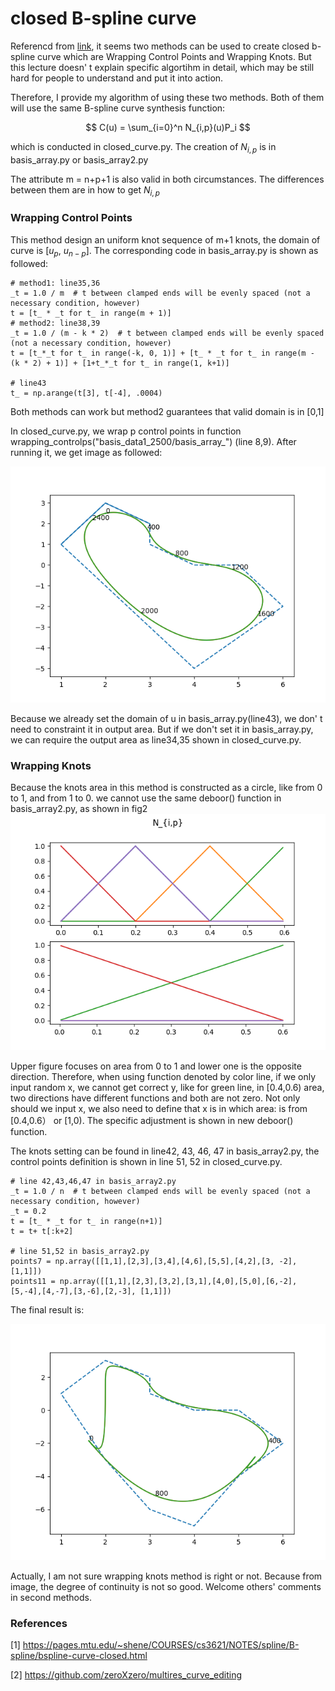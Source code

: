 # closed B-spline curve


Referencd from [link](https://pages.mtu.edu/~shene/COURSES/cs3621/NOTES/spline/B-spline/bspline-curve-closed.html), it seems
two methods can be used to create closed b-spline curve which are Wrapping Control Points and Wrapping Knots. But this lecture doesn' t 
explain specific algortihm in detail, which may be still hard for people to understand and put it into action.

Therefore, I provide my algorithm of using these two methods. Both of them will use the same B-spline curve synthesis function:


$$ C(u) = \sum_{i=0}^n N_{i,p}(u)P_i $$

which is conducted in closed_curve.py. The creation of $N_{i,p}$ is in basis_array.py or basis_array2.py

The attribute m = n+p+1 is also valid in both circumstances. The differences between them are in how to get $N_{i,p}$
###  Wrapping Control Points
    
This method design an uniform knot sequence of m+1 knots, the domain of curve is [$u_p$, $u_{n-p}$]. The corresponding
code in basis_array.py is shown as followed:

```buildoutcfg
# method1: line35,36
_t = 1.0 / m  # t between clamped ends will be evenly spaced (not a necessary condition, however)
t = [t_ * _t for t_ in range(m + 1)]
# method2: line38,39
_t = 1.0 / (m - k * 2)  # t between clamped ends will be evenly spaced (not a necessary condition, however)
t = [t_*_t for t_ in range(-k, 0, 1)] + [t_ * _t for t_ in range(m - (k * 2) + 1)] + [1+t_*_t for t_ in range(1, k+1)]

# line43
t_ = np.arange(t[3], t[-4], .0004)

```

Both methods can work but method2 guarantees that valid domain is in [0,1]

In closed_curve.py, we wrap p control points in function wrapping_controlps("basis_data1_2500/basis_array_") (line 8,9). After
running it, we get image as followed:

![AnVIL Image](./output/wrapping_controlps.png)


Because we already set the domain of u in basis_array.py(line43), we don' t need to constraint it in output area. But if we 
don't set it in basis_array.py, we can require the output area as line34,35 shown in closed_curve.py.


### Wrapping Knots

Because the knots area in this method is constructed as a circle, like from 0 to 1, and from 1 to 0.
we cannot use the same deboor() function in basis_array2.py, as shown in fig2 ![AnVIL Image](./output/basis_fig_4.png)

Upper figure focuses on area from 0 to 1 and lower one is the opposite direction. Therefore, when using function denoted by color line,
if we only input random x, we cannot get correct y, like for green line, in [0.4,0.6) area, two directions 
have different functions and both are not zero. Not only should we input x, we also need to define that x is in which area: is from [0.4,0.6） or [1,0).
The specific adjustment is shown in new deboor() function.

The knots setting can be found in line42, 43, 46, 47 in basis_array2.py, the control points definition is shown in line 51, 52 in closed_curve.py. 
```buildoutcfg
# line 42,43,46,47 in basis_array2.py
_t = 1.0 / n  # t between clamped ends will be evenly spaced (not a necessary condition, however)
_t = 0.2
t = [t_ * _t for t_ in range(n+1)]
t = t+ t[:k+2]

# line 51,52 in basis_array2.py
points7 = np.array([[1,1],[2,3],[3,4],[4,6],[5,5],[4,2],[3, -2], [1,1]])
points11 = np.array([[1,1],[2,3],[3,2],[3,1],[4,0],[5,0],[6,-2],[5,-4],[4,-7],[3,-6],[2,-3], [1,1]])

```

The final result is:

![AnVIL Image](./output/wrapping_knots.png)

Actually, I am not sure wrapping knots method is right or not. Because from image, the degree of continuity is not so good. 
Welcome others' comments in second methods.


### References
[1] https://pages.mtu.edu/~shene/COURSES/cs3621/NOTES/spline/B-spline/bspline-curve-closed.html

[2] https://github.com/zeroXzero/multires_curve_editing

